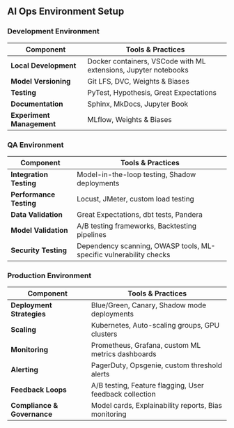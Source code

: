 ## AI Ops Environment Setup

### Development Environment

| Component | Tools & Practices |
|-----------|-------------------|
| **Local Development** | Docker containers, VSCode with ML extensions, Jupyter notebooks |
| **Model Versioning** | Git LFS, DVC, Weights & Biases |
| **Testing** | PyTest, Hypothesis, Great Expectations |
| **Documentation** | Sphinx, MkDocs, Jupyter Book |
| **Experiment Management** | MLflow, Weights & Biases |

### QA Environment

| Component | Tools & Practices |
|-----------|-------------------|
| **Integration Testing** | Model-in-the-loop testing, Shadow deployments |
| **Performance Testing** | Locust, JMeter, custom load testing |
| **Data Validation** | Great Expectations, dbt tests, Pandera |
| **Model Validation** | A/B testing frameworks, Backtesting pipelines |
| **Security Testing** | Dependency scanning, OWASP tools, ML-specific vulnerability checks |

### Production Environment

| Component | Tools & Practices |
|-----------|-------------------|
| **Deployment Strategies** | Blue/Green, Canary, Shadow mode deployments |
| **Scaling** | Kubernetes, Auto-scaling groups, GPU clusters |
| **Monitoring** | Prometheus, Grafana, custom ML metrics dashboards |
| **Alerting** | PagerDuty, Opsgenie, custom threshold alerts |
| **Feedback Loops** | A/B testing, Feature flagging, User feedback collection |
| **Compliance & Governance** | Model cards, Explainability reports, Bias monitoring |
